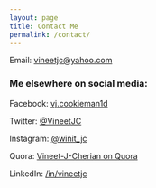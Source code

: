 ```yaml
---
layout: page
title: Contact Me
permalink: /contact/
---
```


Email: [vineetjc@yahoo.com](mailto:vineetjc@yahoo.com)

### Me elsewhere on social media:

Facebook: [vj.cookieman1d](https://www.facebook.com/vj.cookieman1d)

Twitter: [@VineetJC](https://www.twitter.com/vineetjc)

Instagram: [@winit_jc](https://www.instagram.com/winit_jc)

Quora: [Vineet-J-Cherian on Quora](https://www.quora.com/profile/Vineet-J-Cherian)

LinkedIn: [/in/vineetjc](https://www.linkedin.com/in/vineetjc)
